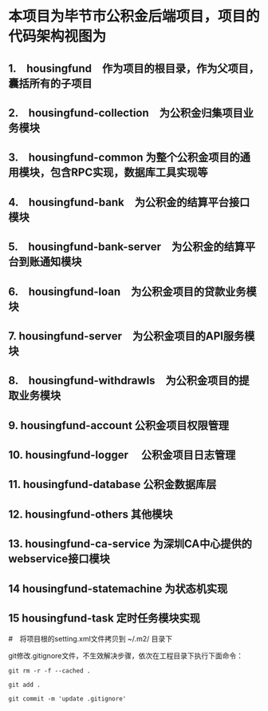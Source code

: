 # 本项目为毕节市公积金后端项目，项目的代码架构视图为
## 1.　housingfund　作为项目的根目录，作为父项目，囊括所有的子项目
## 2.　housingfund-collection　为公积金归集项目业务模块
## 3.　housingfund-common 为整个公积金项目的通用模块，包含RPC实现，数据库工具实现等
## 4.　housingfund-bank　为公积金的结算平台接口模块
## 5.　housingfund-bank-server　为公积金的结算平台到账通知模块
## 6.　housingfund-loan　为公积金项目的贷款业务模块
## 7.  housingfund-server　为公积金项目的API服务模块
## 8.　housingfund-withdrawls　为公积金项目的提取业务模块
## 9.  housingfund-account 公积金项目权限管理
## 10.  housingfund-logger 　公积金项目日志管理
## 11. housingfund-database 公积金数据库层
## 12. housingfund-others 其他模块
## 13. housingfund-ca-service 为深圳CA中心提供的webservice接口模块
## 14  housingfund-statemachine 为状态机实现
## 15  housingfund-task 定时任务模块实现


#　将项目根的setting.xml文件拷贝到  ~/.m2/    目录下　　　

git修改.gitignore文件，不生效解决步骤，依次在工程目录下执行下面命令：

```
git rm -r -f --cached .

git add .

git commit -m 'update .gitignore'
```